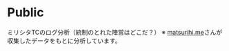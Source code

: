 # Public
ミリシタTCのログ分析（統制のとれた陣営はどこだ？）
※ [matsurihi.me](https://twitter.com/matsurihi_me)さんが収集したデータをもとに分析しています。